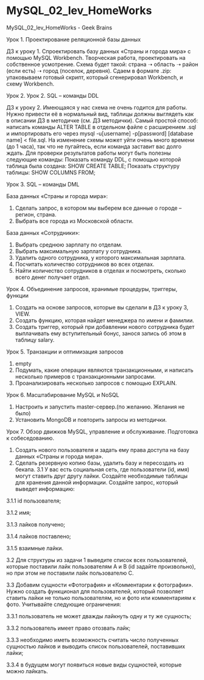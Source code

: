 # MySQL_02_lev_HomeWorks
MySQL_02_lev_HomeWorks - Geek Brains

Урок 1. Проектирование реляционной базы данных

ДЗ к уроку 1. Спроектировать базу данных «Страны и города мира» с помощью MySQL Workbench. Творческая работа, проектировать на собственное усмотрение. Схема будет такой: страна ➝ область ➝ район (если есть) ➝ город (поселок, деревня). Сдаем в формате .zip: упаковываем готовый скрипт, который сгенерировал Workbench, и схему Workbench.


Урок 2. Урок 2. SQL – команды DDL

ДЗ к уроку 2. Имеющаяся у нас схема не очень годится для работы. Нужно привести её в нормальный вид, таблицы должны выглядеть как в описании ДЗ в методичке (см. ДЗ методички).
Самый простой способ: написать команды ALTER TABLE в отдельном файле с расширением .sql и импортировать его через 
mysql -u[username] -p[password] [database name] < file.sql.
На изменение схемы может уйти очень много времени (до 1 часа), так что не пугайтесь, если команда заставит вас долго ждать.
Для проверки результатов работы могут быть полезны следующие команды:
Показать команду DDL, с помощью которой таблица была создана:
SHOW CREATE TABLE<yourtable>;
Показать структуру таблицы:
SHOW COLUMNS FROM<yourtable>;


Урок 3. SQL – команды DML

База данных «Страны и города мира»:
1. Сделать запрос, в котором мы выберем все данные о городе – регион, страна.
2. Выбрать все города из Московской области.

База данных «Сотрудники»:
1. Выбрать среднюю зарплату по отделам.
2. Выбрать максимальную зарплату у сотрудника.
3. Удалить одного сотрудника, у которого максимальная зарплата.
4. Посчитать количество сотрудников во всех отделах.
5. Найти количество сотрудников в отделах и посмотреть, сколько всего денег получает отдел.

Урок 4. Объединение запросов, хранимые процедуры, триггеры, функции

1. Создать на основе запросов, которые вы сделали в ДЗ к уроку 3, VIEW.
2. Создать функцию, которая найдет менеджера по имени и фамилии.
3. Создать триггер, который при добавлении нового сотрудника будет выплачивать ему вступительный бонус, занося запись об этом в таблицу salary.

Урок 5. Транзакции и оптимизация запросов

1. empty
2. Подумать, какие операции являются транзакционными, и написать несколько примеров с транзакционными запросами.
3. Проанализировать несколько запросов с помощью EXPLAIN.

Урок 6. Масштабирование MySQL и NoSQL

1. Настроить и запустить master-сервер.(по желанию. Желания не было)
2. Установить MongoDB и повторить запросы из методички.

Урок 7. Обзор движков MySQL, управление и обслуживание. Подготовка к собеседованию.

1. Создать нового пользователя и задать ему права доступа на базу данных «Страны и города мира».
2. Сделать резервную копию базы, удалить базу и пересоздать из бекапа.
3.1 У вас есть социальная сеть, где пользователи (id, имя) могут ставить друг другу лайки.
Создайте необходимые таблицы для хранения данной информации. Создайте запрос, который
выведет информацию:

3.1.1 id пользователя;

3.1.2 имя;

3.1.3 лайков получено;

3.1.4 лайков поставлено;

3.1.5 взаимные лайки.

3.2 Для структуры из задачи 1 выведите список всех пользователей, которые поставили лайк
пользователям A и B (id задайте произвольно), но при этом не поставили лайк пользователю C.

3.3 Добавим сущности «Фотография» и «Комментарии к фотографии». Нужно создать
функционал для пользователей, который позволяет ставить лайки не только пользователям, но и
фото или комментариям к фото. Учитывайте следующие ограничения:

3.3.1 пользователь не может дважды лайкнуть одну и ту же сущность;

3.3.2 пользователь имеет право отозвать лайк;

3.3.3 необходимо иметь возможность считать число полученных сущностью лайков и выводить список пользователей, поставивших лайки;

3.3.4 в будущем могут появиться новые виды сущностей, которые можно лайкать.
